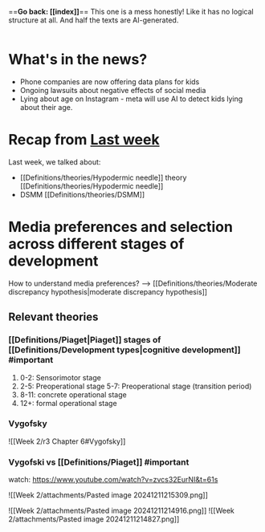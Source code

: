 ==**Go back: [[index]]**==
This one is a mess honestly! Like it has no logical structure at all. And half the texts are AI-generated. 

```table-of-contents
```
# What's in the news?
* Phone companies are now offering data plans for kids
* Ongoing lawsuits about negative effects of social media
* Lying about age on Instagram - meta will use AI to detect kids lying about their age.

# Recap from [Last week](Week%201/Lecture.md)

Last week, we talked about:
- [[Definitions/theories/Hypodermic needle]] theory [[Definitions/theories/Hypodermic needle]]
- DSMM [[Definitions/theories/DSMM]]

# Media preferences and selection across different stages of development 

How to understand media preferences? --> [[Definitions/theories/Moderate discrepancy hypothesis|moderate discrepancy hypothesis]]

## Relevant theories

### [[Definitions/Piaget|Piaget]] stages of [[Definitions/Development types|cognitive development]] #important 
1. 0-2: Sensorimotor stage
2. 2-5: Preoperational stage
   5-7: Preoperational stage (transition period)
3. 8-11: concrete operational stage
4. 12+: formal operational stage

### Vygofsky
![[Week 2/r3 Chapter 6#Vygofsky]]



### Vygofski vs [[Definitions/Piaget]] #important
watch: https://www.youtube.com/watch?v=zvcs32EurNI&t=61s

![[Week 2/attachments/Pasted image 20241211215309.png]]

![[Week 2/attachments/Pasted image 20241211214916.png]]
![[Week 2/attachments/Pasted image 20241211214827.png]]
